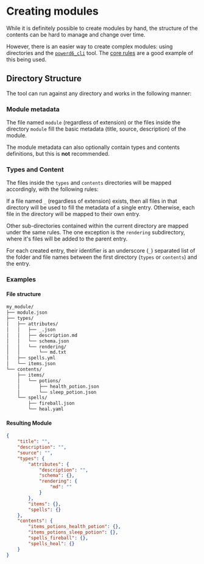 # Creating modules

While it is definitely possible to create modules by hand,
the structure of the contents can be hard to manage and change over time.

However, there is an easier way to create complex modules: using directories and the [`powerd6_cli`](https://github.com/powerd6/tools) tool. The [core rules](https://github.com/powerd6/core-rules) are a good example of this being used.

## Directory Structure

The tool can run against any directory and works in the following manner:

### Module metadata

The file named `module` (regardless of extension) or the files inside the directory `module` fill the basic metadata (title, source, description) of the module.

The module metadata can also optionally contain types and contents definitions, but this is **not** recommended.

### Types and Content

The files inside the `types` and `contents` directories will be mapped accordingly, with the following rules:

If a file named `_` (regardless of extension) exists, then all files in that directory will be used to fill the metadata of a single entry. Otherwise, each file in the directory will be mapped to their own entry.

Other sub-directories contained within the current directory are mapped under the same rules. The one exception is the `rendering` subdirectory, where it's files will be added to the parent entry.

For each created entry, their identifier is an underscore (`_`) separated list of the folder and file names between the first directory (`types` or `contents`) and the entry.

### Examples

#### File structure

```bash
my_module/
├── module.json
├── types/
│   ├── attributes/
│   │   ├── _.json
│   │   ├── description.md
│   │   └── schema.json
│   │   └── rendering/
│   │       └── md.txt
│   ├── spells.yml
│   └── items.json
└── contents/
    ├── items/
    │   └── potions/
    │       ├── health_potion.json
    │       └── sleep_potion.json
    └── spells/
        ├── fireball.json
        └── heal.yaml
```

#### Resulting Module

```json
{
    "title": "",
    "description": "",
    "source": "",
    "types": {
        "attributes": {
            "description": "",
            "schema": {},
            "rendering": {
                "md": ""
            }
        },
        "items": {},
        "spells": {}
    },
    "contents": {
        "items_potions_health_potion": {},
        "items_potions_sleep_potion": {},
        "spells_fireball": {},
        "spells_heal": {}
    }
}
```